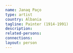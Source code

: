 ```yaml
---
name: Janaq Paço
type: artist
country: Albania
tagline: Painter (1914-1991)
description:
related-persons:
connections:
layout: person
---
```

